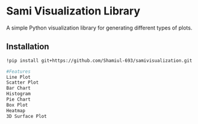 # Sami Visualization Library

A simple Python visualization library for generating different types of plots.

## Installation
```bash
!pip install git+https://github.com/Shamiul-693/samivisualization.git 

#Features
Line Plot
Scatter Plot
Bar Chart
Histogram
Pie Chart
Box Plot
Heatmap
3D Surface Plot
